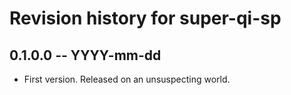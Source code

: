 # Revision history for super-qi-sp

## 0.1.0.0 -- YYYY-mm-dd

* First version. Released on an unsuspecting world.
